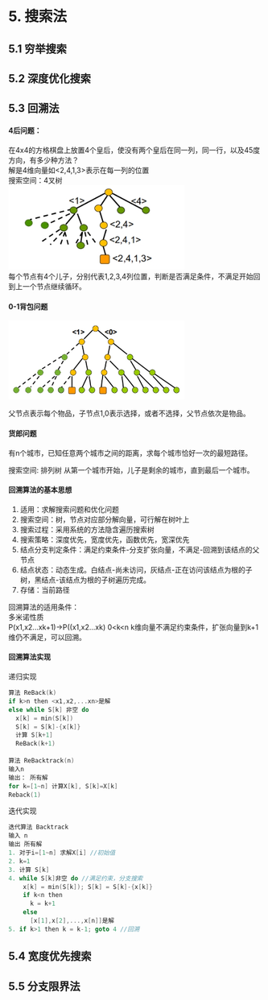 # 5. 搜索法
## 5.1 穷举搜索
## 5.2 深度优化搜索
## 5.3 回溯法

#### 4后问题：   
在4x4的方格棋盘上放置4个皇后，使没有两个皇后在同一列，同一行，以及45度方向，有多少种方法？   
解是4维向量如<2,4,1,3>表示在每一列的位置   
搜索空间：4叉树   
<img src='./img/Quadtree.jpg' width = '350'>   
每个节点有4个儿子，分别代表1,2,3,4列位置，判断是否满足条件，不满足开始回到上一个节点继续循环。

#### 0-1背包问题   
<img src = './img/knapsank.jpg' width = '350'>  

父节点表示每个物品，子节点1,0表示选择，或者不选择，父节点依次是物品。   
#### 货郎问题
有n个城市，已知任意两个城市之间的距离，求每个城市恰好一次的最短路径。

搜索空间: 排列树
从第一个城市开始，儿子是剩余的城市，直到最后一个城市。

#### 回溯算法的基本思想
  1. 适用：求解搜索问题和优化问题
  2. 搜索空间：树，节点对应部分解向量，可行解在树叶上
  3. 搜索过程：采用系统的方法隐含遍历搜索树
  4. 搜索策略：深度优先，宽度优先，函数优先，宽深优先
  5. 结点分支判定条件：满足约束条件-分支扩张向量，不满足-回溯到该结点的父节点
  6. 结点状态：动态生成。白结点-尚未访问，灰结点-正在访问该结点为根的子树，黑结点-该结点为根的子树遍历完成。
  7. 存储：当前路径

回溯算法的适用条件：   
多米诺性质   
P(x1,x2...xk+1)->P((x1,x2...xk) 0<k<n
k维向量不满足约束条件，扩张向量到k+1维仍不满足，可以回溯。
#### 回溯算法实现

递归实现
```c
算法 ReBack(k)
if k>n then <x1,x2,...xn>是解
else while S[k] 非空 do
  x[k] = min(S[k])
  S[k] = S[k]-{x[k]}
  计算 S[k+1]
  ReBack(k+1)

算法 ReBacktrack(n)
输入n
输出： 所有解
for k=[1~n] 计算X[k], S[k]=X[k]
Reback(1)
```
迭代实现
```c
迭代算法 Backtrack
输入 n
输出 所有解
1. 对于i=[1~n] 求解X[i] //初始值
2. k=1
3. 计算 S[k]
4. while S[k]非空 do //满足约束，分支搜索
    x[k] = min(S[k]); S[k] = S[k]-{x[k]}
    if k<n then 
      k = k+1
    else
      [x[1],x[2],...,x[n]]是解
5. if k>1 then k = k-1; goto 4 //回溯
```
## 5.4 宽度优先搜索
## 5.5 分支限界法